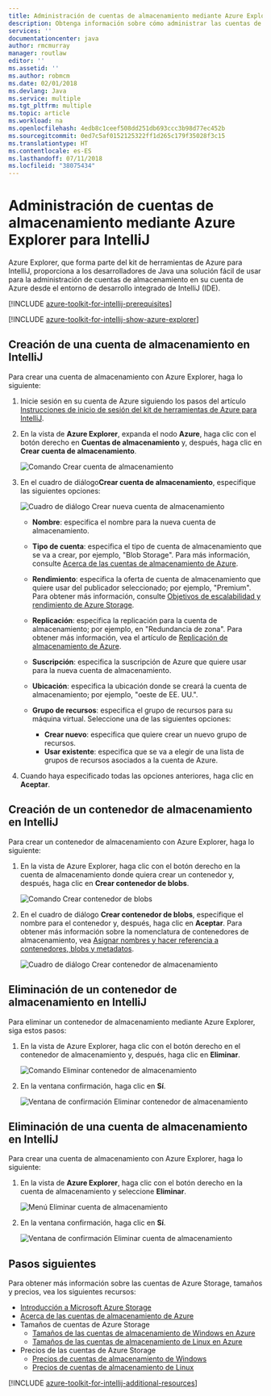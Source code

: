```yaml
---
title: Administración de cuentas de almacenamiento mediante Azure Explorer para IntelliJ
description: Obtenga información sobre cómo administrar las cuentas de Azure Storage mediante Azure Explorer para IntelliJ.
services: ''
documentationcenter: java
author: rmcmurray
manager: routlaw
editor: ''
ms.assetid: ''
ms.author: robmcm
ms.date: 02/01/2018
ms.devlang: Java
ms.service: multiple
ms.tgt_pltfrm: multiple
ms.topic: article
ms.workload: na
ms.openlocfilehash: 4edb8c1ceef508dd251db693ccc3b98d77ec452b
ms.sourcegitcommit: 0ed7c5af0152125322ff1d265c179f35028f3c15
ms.translationtype: HT
ms.contentlocale: es-ES
ms.lasthandoff: 07/11/2018
ms.locfileid: "38075434"
---
```

# <a name="manage-storage-accounts-by-using-the-azure-explorer-for-intellij"></a>Administración de cuentas de almacenamiento mediante Azure Explorer para IntelliJ

Azure Explorer, que forma parte del kit de herramientas de Azure para IntelliJ, proporciona a los desarrolladores de Java una solución fácil de usar para la administración de cuentas de almacenamiento en su cuenta de Azure desde el entorno de desarrollo integrado de IntelliJ (IDE).

[!INCLUDE [azure-toolkit-for-intellij-prerequisites](../includes/azure-toolkit-for-intellij-prerequisites.md)]

[!INCLUDE [azure-toolkit-for-intellij-show-azure-explorer](../includes/azure-toolkit-for-intellij-show-azure-explorer.md)]

## <a name="create-a-storage-account-in-intellij"></a>Creación de una cuenta de almacenamiento en IntelliJ

Para crear una cuenta de almacenamiento con Azure Explorer, haga lo siguiente:

1. Inicie sesión en su cuenta de Azure siguiendo los pasos del artículo [Instrucciones de inicio de sesión del kit de herramientas de Azure para IntelliJ]. 

2. En la vista de **Azure Explorer**, expanda el nodo **Azure**, haga clic con el botón derecho en **Cuentas de almacenamiento** y, después, haga clic en **Crear cuenta de almacenamiento**.

   ![Comando Crear cuenta de almacenamiento][CS01]

3. En el cuadro de diálogo**Crear cuenta de almacenamiento**, especifique las siguientes opciones:

   ![Cuadro de diálogo Crear nueva cuenta de almacenamiento][CS02]

   * **Nombre**: especifica el nombre para la nueva cuenta de almacenamiento.

   * **Tipo de cuenta**: especifica el tipo de cuenta de almacenamiento que se va a crear, por ejemplo, "Blob Storage". Para más información, consulte [Acerca de las cuentas de almacenamiento de Azure]. 

   * **Rendimiento**: especifica la oferta de cuenta de almacenamiento que quiere usar del publicador seleccionado; por ejemplo, "Premium". Para obtener más información, consulte [Objetivos de escalabilidad y rendimiento de Azure Storage]. 

   * **Replicación**: especifica la replicación para la cuenta de almacenamiento; por ejemplo, en "Redundancia de zona". Para obtener más información, vea el artículo de [Replicación de almacenamiento de Azure]. 

   * **Suscripción**: especifica la suscripción de Azure que quiere usar para la nueva cuenta de almacenamiento.

   * **Ubicación**: especifica la ubicación donde se creará la cuenta de almacenamiento; por ejemplo, "oeste de EE. UU.".

   * **Grupo de recursos**: especifica el grupo de recursos para su máquina virtual. Seleccione una de las siguientes opciones:
      * **Crear nuevo**: especifica que quiere crear un nuevo grupo de recursos.
      * **Usar existente**: especifica que se va a elegir de una lista de grupos de recursos asociados a la cuenta de Azure.

4. Cuando haya especificado todas las opciones anteriores, haga clic en **Aceptar**.

## <a name="create-a-storage-container-in-intellij"></a>Creación de un contenedor de almacenamiento en IntelliJ

Para crear un contenedor de almacenamiento con Azure Explorer, haga lo siguiente:

1. En la vista de Azure Explorer, haga clic con el botón derecho en la cuenta de almacenamiento donde quiera crear un contenedor y, después, haga clic en **Crear contenedor de blobs**.

   ![Comando Crear contenedor de blobs][CC01]

2. En el cuadro de diálogo **Crear contenedor de blobs**, especifique el nombre para el contenedor y, después, haga clic en **Aceptar**. Para obtener más información sobre la nomenclatura de contenedores de almacenamiento, vea [Asignar nombres y hacer referencia a contenedores, blobs y metadatos].

   ![Cuadro de diálogo Crear contenedor de almacenamiento][CC02]

## <a name="delete-a-storage-container-in-intellij"></a>Eliminación de un contenedor de almacenamiento en IntelliJ

Para eliminar un contenedor de almacenamiento mediante Azure Explorer, siga estos pasos:

1. En la vista de Azure Explorer, haga clic con el botón derecho en el contenedor de almacenamiento y, después, haga clic en **Eliminar**.

   ![Comando Eliminar contenedor de almacenamiento][DC01]

2. En la ventana confirmación, haga clic en **Sí**.

   ![Ventana de confirmación Eliminar contenedor de almacenamiento][DC02]

## <a name="delete-a-storage-account-in-intellij"></a>Eliminación de una cuenta de almacenamiento en IntelliJ

Para crear una cuenta de almacenamiento con Azure Explorer, haga lo siguiente:

1. En la vista de **Azure Explorer**, haga clic con el botón derecho en la cuenta de almacenamiento y seleccione **Eliminar**.

   ![Menú Eliminar cuenta de almacenamiento][DS01]

2. En la ventana confirmación, haga clic en **Sí**.

   ![Ventana de confirmación Eliminar cuenta de almacenamiento][DS02]

## <a name="next-steps"></a>Pasos siguientes

Para obtener más información sobre las cuentas de Azure Storage, tamaños y precios, vea los siguientes recursos:

* [Introducción a Microsoft Azure Storage]
* [Acerca de las cuentas de almacenamiento de Azure]
* Tamaños de cuentas de Azure Storage
  * [Tamaños de las cuentas de almacenamiento de Windows en Azure]
  * [Tamaños de las cuentas de almacenamiento de Linux en Azure]
* Precios de las cuentas de Azure Storage
  * [Precios de cuentas de almacenamiento de Windows]
  * [Precios de cuentas de almacenamiento de Linux]

[!INCLUDE [azure-toolkit-for-intellij-additional-resources](../includes/azure-toolkit-for-intellij-additional-resources.md)]

<!-- URL List -->

[Instrucciones de inicio de sesión del kit de herramientas de Azure para IntelliJ]: ./azure-toolkit-for-intellij-sign-in-instructions.md
[Introducción a Microsoft Azure Storage]: /azure/storage/storage-introduction
[Acerca de las cuentas de almacenamiento de Azure]: /azure/storage/storage-create-storage-account
[Replicación de almacenamiento de Azure]: /azure/storage/storage-redundancy
[Objetivos de escalabilidad y rendimiento de Azure Storage]: /azure/storage/storage-scalability-targets
[Asignar nombres y hacer referencia a contenedores, blobs y metadatos]: http://go.microsoft.com/fwlink/?LinkId=255555

[Tamaños de las cuentas de almacenamiento de Windows en Azure]: /azure/virtual-machines/virtual-machines-windows-sizes
[Tamaños de las cuentas de almacenamiento de Linux en Azure]: /azure/virtual-machines/virtual-machines-linux-sizes
[Precios de cuentas de almacenamiento de Windows]: /pricing/details/virtual-machines/windows/
[Precios de cuentas de almacenamiento de Linux]: /pricing/details/virtual-machines/linux/

<!-- IMG List -->

[CS01]: media/azure-toolkit-for-intellij-managing-storage-accounts-using-azure-explorer/CS01.png
[CS02]: media/azure-toolkit-for-intellij-managing-storage-accounts-using-azure-explorer/CS02.png
[CC01]: media/azure-toolkit-for-intellij-managing-storage-accounts-using-azure-explorer/CC01.png
[CC02]: media/azure-toolkit-for-intellij-managing-storage-accounts-using-azure-explorer/CC02.png

[DS01]: media/azure-toolkit-for-intellij-managing-storage-accounts-using-azure-explorer/DS01.png
[DS02]: media/azure-toolkit-for-intellij-managing-storage-accounts-using-azure-explorer/DS02.png
[DC01]: media/azure-toolkit-for-intellij-managing-storage-accounts-using-azure-explorer/DC01.png
[DC02]: media/azure-toolkit-for-intellij-managing-storage-accounts-using-azure-explorer/DC02.png
